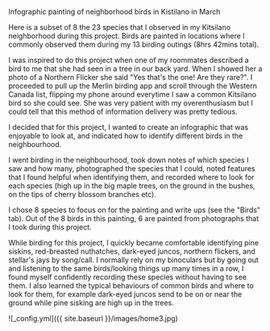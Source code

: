 Infographic painting of neighborhood birds in Kistilano in March

Here is a subset of 8 the 23 species that I observed in my Kitsilano neighborhood during this project. Birds are painted in locations where I commonly observed them during my 13 birding outings (8hrs 42mins total). 

I was inspired to do this project when one of my roommates described a bird to me that she had seen in a tree in our back yard. When I showed her a photo of a Northern Flicker she said "Yes that's the one! Are they rare?". I proceeded to pull up the Merlin birding app and scroll through the Western Canada list, flipping my phone around everytime I saw a common Kitsilano bird so she could see. She was very patient with my overenthusiasm but I could tell that this method of information delivery was pretty tedious.

I decided that for this project, I wanted to create an infographic that was enjoyable to look at, and indicated how to identify different birds in the neighbourhood.  

I went birding in the neighbourhood, took down notes of which species I saw and how many, photographed the species that I could, noted features that I found helpful when identifying them, and recorded where to look for each species (high up in the big maple trees, on the ground in the bushes, on the tips of cherry blossom branches etc). 

I chose 8 species to focus on for the painting and write ups (see the "Birds" tab). Out of the 8 birds in this painting, 6 are painted from photographs that I took during this project. 

While birding for this project, I quickly became comfortable identifying pine siskins, red-breasted nuthatches, dark-eyed juncos, northern flickers, and stellar's jays by song/call. I normally rely on my binoculars but by going out and listening to the same birds/looking things up many times in a row, I found myself confidently recording these species without having to see them. I also learned the typical behaviours of common birds and where to look for them, for example dark-eyed juncos send to be on or near the ground while pine sisking are high up in the trees. 

![_config.yml]({{ site.baseurl }}/images/home3.jpg)
